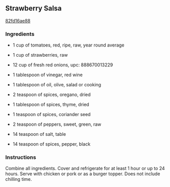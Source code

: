 ## Strawberry Salsa

[82fd16ae88](http://www.food.com/recipe/strawberry-salsa-122864)

### Ingredients

 - 1 cup of tomatoes, red, ripe, raw, year round average

 - 1 cup of strawberries, raw

 - 12 cup of fresh red onions, upc: 888670013229

 - 1 tablespoon of vinegar, red wine

 - 1 tablespoon of oil, olive, salad or cooking

 - 2 teaspoon of spices, oregano, dried

 - 1 tablespoon of spices, thyme, dried

 - 1 teaspoon of spices, coriander seed

 - 2 teaspoon of peppers, sweet, green, raw

 - 14 teaspoon of salt, table

 - 14 teaspoon of spices, pepper, black

### Instructions

Combine all ingredients. Cover and refrigerate for at least 1 hour or up to 24 hours. Serve with chicken or pork or as a burger topper. Does not include chilling time.